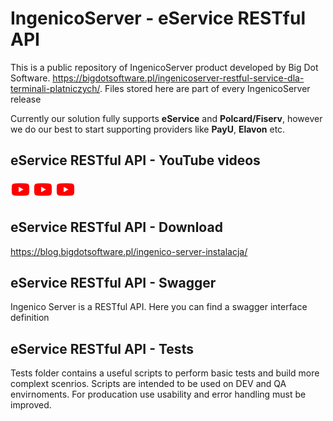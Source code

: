 # IngenicoServer - eService RESTful API
This is a public repository of IngenicoServer product developed by Big Dot Software. 
https://bigdotsoftware.pl/ingenicoserver-restful-service-dla-terminali-platniczych/. Files stored here are part of every IngenicoServer release

Currently our solution fully supports **eService** and **Polcard/Fiserv**, however we do our best to start supporting providers like **PayU**, **Elavon** etc.

## eService RESTful API - YouTube videos
[![Ingenico Server - eService RESTful API - Terminal Transaction](data:image/png;base64,iVBORw0KGgoAAAANSUhEUgAAACAAAAAgCAYAAABzenr0AAAA3ElEQVR4Ae2WIQzDIBBFEdPV6Ip6L2Y3Me9NMzuB98GbWrysqHf1otWYismm+vYFTRCEhXXjJrjkmSslLwHgi8vjxkoRKAL/J0BCSHAHGhjQgxHMwIKnY/Px+taNHd2/Bmg3p4wKuIH0Y1RQAB+ugDJxDgn0GQVMSMBmFJhDApSTYwLLQtR13xNAo0oWINS6ErXtpxInX0CmC3g1TURNkypQ+QL1IYG9hiFFRPIL8C8B/ybkO4bsFxH7Vcz+GLE/x5yBRL+LZDVQkTi2Ochn70dimQpFspKKi0AReAF/IVUTZ3/BGQAAAABJRU5ErkJggg==)](https://youtu.be/QvPsj_ntBWk)
[![Ingenico Server - eService RESTful API - Reports](data:image/png;base64,iVBORw0KGgoAAAANSUhEUgAAACAAAAAgCAYAAABzenr0AAAA3ElEQVR4Ae2WIQzDIBBFEdPV6Ip6L2Y3Me9NMzuB98GbWrysqHf1otWYismm+vYFTRCEhXXjJrjkmSslLwHgi8vjxkoRKAL/J0BCSHAHGhjQgxHMwIKnY/Px+taNHd2/Bmg3p4wKuIH0Y1RQAB+ugDJxDgn0GQVMSMBmFJhDApSTYwLLQtR13xNAo0oWINS6ErXtpxInX0CmC3g1TURNkypQ+QL1IYG9hiFFRPIL8C8B/ybkO4bsFxH7Vcz+GLE/x5yBRL+LZDVQkTi2Ochn70dimQpFspKKi0AReAF/IVUTZ3/BGQAAAABJRU5ErkJggg==)](https://youtu.be/w-FK5O4Ltq0)
[![Ingenico Server - eService RESTful API - Batch Completed](data:image/png;base64,iVBORw0KGgoAAAANSUhEUgAAACAAAAAgCAYAAABzenr0AAAA3ElEQVR4Ae2WIQzDIBBFEdPV6Ip6L2Y3Me9NMzuB98GbWrysqHf1otWYismm+vYFTRCEhXXjJrjkmSslLwHgi8vjxkoRKAL/J0BCSHAHGhjQgxHMwIKnY/Px+taNHd2/Bmg3p4wKuIH0Y1RQAB+ugDJxDgn0GQVMSMBmFJhDApSTYwLLQtR13xNAo0oWINS6ErXtpxInX0CmC3g1TURNkypQ+QL1IYG9hiFFRPIL8C8B/ybkO4bsFxH7Vcz+GLE/x5yBRL+LZDVQkTi2Ochn70dimQpFspKKi0AReAF/IVUTZ3/BGQAAAABJRU5ErkJggg==)](https://youtu.be/OYIUiWvqnQo)

## eService RESTful API - Download 
https://blog.bigdotsoftware.pl/ingenico-server-instalacja/

## eService RESTful API - Swagger
Ingenico Server is a RESTful API. Here you can find a swagger interface definition

## eService RESTful API - Tests
Tests folder contains a useful scripts to perform basic tests and build more complext scenrios. Scripts are intended to be used on DEV and QA envirnoments. For producation use usability and error handling must be improved.

